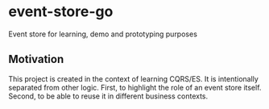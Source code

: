 # event-store-go
Event store for learning, demo and prototyping purposes

## Motivation

This project is created in the context of learning CQRS/ES. It is intentionally separated
from other logic. First, to highlight the role of an event store itself. Second, to be able to
reuse it in different business contexts.
